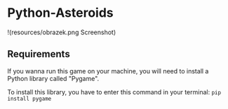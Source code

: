# Python-Asteroids
!(resources/obrazek.png Screenshot)

## Requirements
If you wanna run this game on your machine, you will need to install a Python library called "Pygame".

To install this library, you have to enter this command in your terminal: `pip install pygame` 
